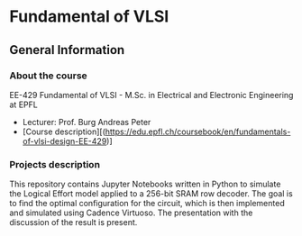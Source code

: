 # Fundamental of VLSI
## General Information 
### About the course 
EE-429 Fundamental of VLSI - M.Sc. in Electrical and Electronic Engineering at EPFL
- Lecturer: Prof. Burg Andreas Peter
- [Course description][(https://edu.epfl.ch/coursebook/en/fundamentals-of-vlsi-design-EE-429)]
### Projects description
This repository contains Jupyter Notebooks written in Python to simulate the Logical Effort model applied to a 256-bit SRAM row decoder. The goal is to find the optimal configuration for the circuit, which is then implemented and simulated using Cadence Virtuoso.
The presentation with the discussion of the result is present.

 
